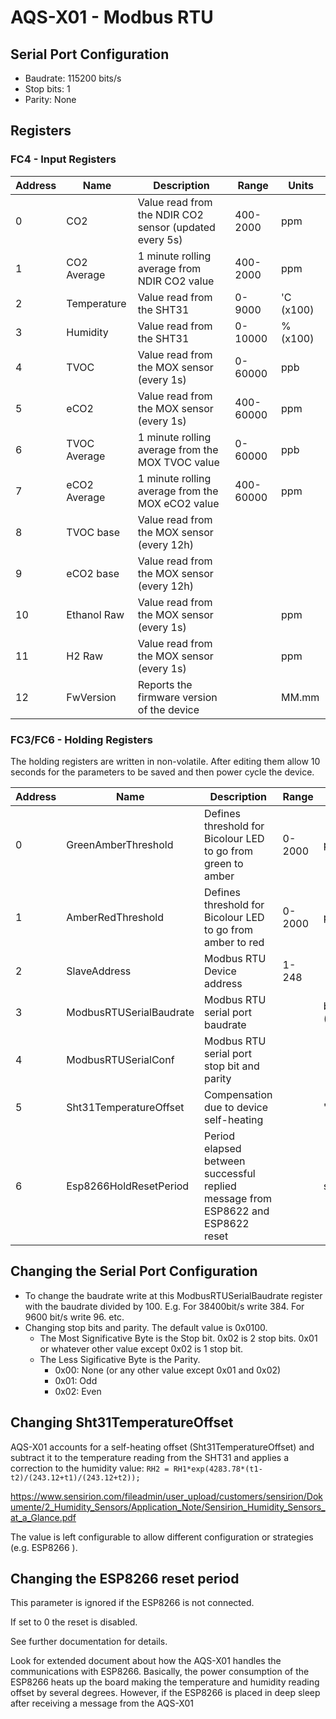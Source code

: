 # 				AQS-X01 - Modbus RTU

## Serial Port Configuration

- Baudrate: 115200 bits/s
- Stop bits: 1
- Parity: None

## Registers

### FC4 - Input Registers

| Address | Name         | Description                                            | Range     | Units     |
| ------- | ------------ | ------------------------------------------------------ | --------- | --------- |
| 0       | CO2          | Value read from the NDIR CO2 sensor (updated every 5s) | 400-2000  | ppm       |
| 1       | CO2 Average  | 1 minute rolling average from NDIR CO2 value           | 400-2000  | ppm       |
| 2       | Temperature  | Value read from the SHT31                              | 0-9000    | 'C (x100) |
| 3       | Humidity     | Value read from the SHT31                              | 0-10000   | %(x100)   |
| 4       | TVOC         | Value read from the MOX sensor (every 1s)              | 0-60000   | ppb       |
| 5       | eCO2         | Value read from the MOX sensor (every 1s)              | 400-60000 | ppm       |
| 6       | TVOC Average | 1 minute rolling average from the MOX TVOC value       | 0-60000   | ppb       |
| 7       | eCO2 Average | 1 minute rolling average from the MOX eCO2 value       | 400-60000 | ppm       |
| 8       | TVOC base    | Value read from the MOX sensor (every 12h)             |           |           |
| 9       | eCO2 base    | Value read from the MOX sensor (every 12h)             |           |           |
| 10      | Ethanol Raw  | Value read from the MOX sensor (every 1s)              |           | ppm       |
| 11      | H2 Raw       | Value read from the MOX sensor (every 1s)              |           | ppm       |
| 12      | FwVersion    | Reports the firmware version of the device             |           | MM.mm     |



### FC3/FC6 - Holding Registers

The holding registers are written in non-volatile. After editing them allow 10 seconds for the parameters to be saved and then power cycle the device.

| Address | Name                    | Description                                                  | Range  | Units         | Default             |
| ------- | ----------------------- | ------------------------------------------------------------ | ------ | ------------- | ------------------- |
| 0       | GreenAmberThreshold     | Defines threshold for Bicolour LED to go from green to amber | 0-2000 | ppm           | 800                 |
| 1       | AmberRedThreshold       | Defines threshold for Bicolour LED to go from amber to red   | 0-2000 | ppm           | 1500                |
| 2       | SlaveAddress            | Modbus RTU Device address                                    | 1-248  |               | 51                  |
| 3       | ModbusRTUSerialBaudrate | Modbus RTU serial port baudrate                              |        | bits/s (/100) | 1152 (115200bits/s) |
| 4       | ModbusRTUSerialConf     | Modbus RTU serial port stop bit and parity                   |        |               | 0x0100              |
| 5       | Sht31TemperatureOffset  | Compensation due to device self-heating                      |        | 'C(x100)      | 200 (2'C)           |
| 6       | Esp8266HoldResetPeriod  | Period elapsed between successful replied message from ESP8622 and ESP8622 reset |        | s             | 300                 |



## Changing the Serial Port Configuration

- To change the baudrate write at this ModbusRTUSerialBaudrate register with the baudrate divided by 100. E.g. For 38400bit/s write 384. For 9600 bit/s write 96. etc.
- Changing stop bits and parity. The default value is 0x0100. 
  - The Most Significative Byte is the Stop bit. 0x02 is 2 stop bits. 0x01 or whatever other value except 0x02 is 1 stop bit.
  - The Less Sigificative Byte is the Parity. 
    - 0x00: None (or any other value except 0x01 and 0x02)
    - 0x01: Odd
    - 0x02: Even

## Changing Sht31TemperatureOffset

AQS-X01 accounts for a self-heating offset  (Sht31TemperatureOffset) and subtract it to the temperature reading from the SHT31 and applies a correction to the humidity value: `RH2 = RH1*exp(4283.78*(t1-t2)/(243.12+t1)/(243.12+t2));`

https://www.sensirion.com/fileadmin/user_upload/customers/sensirion/Dokumente/2_Humidity_Sensors/Application_Note/Sensirion_Humidity_Sensors_at_a_Glance.pdf

The value is left configurable to allow different configuration or strategies (e.g. ESP8266 ).

## Changing the ESP8266 reset period

This parameter is ignored if the ESP8266 is not connected.

If set to 0 the reset is disabled.

See further documentation for details.

Look for extended document about how the AQS-X01 handles the communications with ESP8266. Basically, the power consumption of the ESP8266 heats up the board making the temperature and humidity reading offset by several degrees. However, if the ESP8266 is placed in deep sleep after receiving a message from the AQS-X01 

